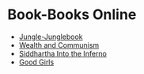 Book-Books Online
=================
* [Jungle-Junglebook](http://sarahgp.com/book-book/jungle-junglebook/)
* [Wealth and Communism](http://sarahgp.com/book-book/wealth-communism)
* [Siddhartha Into the Inferno](http://sarahgp.com/book-book/siddhartha-inferno/)
* [Good Girls](http://sarahgp.com/book-book/good-girls/)
